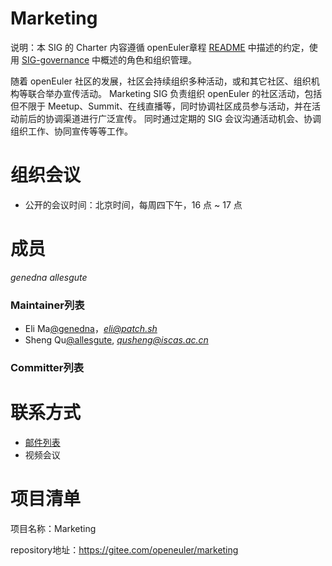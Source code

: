 # Marketing

说明：本 SIG 的 Charter 内容遵循 openEuler章程 [README](/zh/governance/README.md) 中描述的约定，使用 [SIG-governance](/zh/technical-committee/governance/SIG-governance.md) 中概述的角色和组织管理。

随着 openEuler 社区的发展，社区会持续组织多种活动，或和其它社区、组织机构等联合举办宣传活动。 Marketing SIG 负责组织 openEuler 的社区活动，包括但不限于 Meetup、Summit、在线直播等，同时协调社区成员参与活动，并在活动前后的协调渠道进行广泛宣传。 同时通过定期的 SIG 会议沟通活动机会、协调组织工作、协同宣传等等工作。

# 组织会议

- 公开的会议时间：北京时间，每周四下午，16 点 ~ 17 点

# 成员

*genedna*
*allesgute*

### Maintainer列表

- Eli Ma[@genedna](https://gitee.com/genedna)，*eli@patch.sh*
- Sheng Qu[@allesgute](https://gitee.com/allesgute), *qusheng@iscas.ac.cn*

### Committer列表


# 联系方式

- [邮件列表](marketing@openeuler.org)
- 视频会议

# 项目清单

项目名称：Marketing

repository地址：https://gitee.com/openeuler/marketing